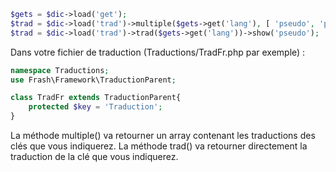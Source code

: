 ```php
$gets = $dic->load('get');
$trad = $dic->load('trad')->multiple($gets->get('lang'), [ 'pseudo', 'password' ]);
$trad = $dic->load('trad')->trad($gets->get('lang'))->show('pseudo');
```

Dans votre fichier de traduction (Traductions/TradFr.php par exemple) :
```php
namespace Traductions;
use Frash\Framework\TraductionParent;

class TradFr extends TraductionParent{
    protected $key = 'Traduction';
}
```

La méthode multiple() va retourner un array contenant les traductions des clés que vous indiquerez.
La méthode trad() va retourner directement la traduction de la clé que vous indiquerez.